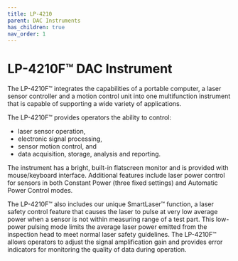 ```yaml
---
title: LP-4210
parent: DAC Instruments
has_children: true
nav_order: 1
---
```


# LP-4210F&trade; DAC Instrument

The LP-4210F&trade; integrates the capabilities of a portable computer, a laser sensor controller and a motion control unit into one multifunction instrument that is capable of supporting a wide variety of applications.

The LP-4210F&trade; provides operators the ability to control:

- laser sensor operation,
- electronic signal processing,
- sensor motion control, and
- data acquisition, storage, analysis and reporting.

The instrument has a bright, built-in flatscreen monitor and is provided with mouse/keyboard interface. Additional features include laser power control for sensors in both Constant Power (three fixed settings) and Automatic Power Control modes.

The LP-4210F&trade; also includes our unique SmartLaser&trade; function, a laser safety control feature that causes the laser to pulse at very low average power when a sensor is not within measuring range of a test part. This low-power pulsing mode limits the average laser power emitted from the inspection head to meet normal laser safety guidelines.
The LP-4210F&trade; allows operators to adjust the signal amplification gain and provides error indicators for monitoring the quality of data during operation.
